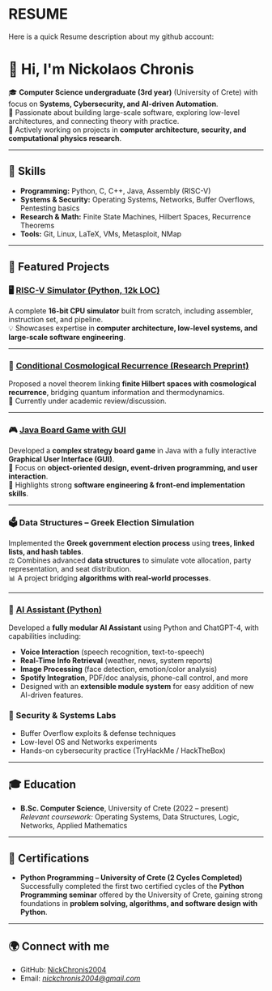 # RESUME
Here is a quick Resume description about my github account:

# 👋 Hi, I'm Nickolaos Chronis  

🎓 **Computer Science undergraduate (3rd year)** (University of Crete) with focus on **Systems, Cybersecurity, and AI-driven Automation**.  
🚀 Passionate about building large-scale software, exploring low-level architectures, and connecting theory with practice.  
📌 Actively working on projects in **computer architecture, security, and computational physics research**.  

---

## 🔧 Skills
- **Programming:** Python, C, C++, Java, Assembly (RISC-V)  
- **Systems & Security:** Operating Systems, Networks, Buffer Overflows, Pentesting basics  
- **Research & Math:** Finite State Machines, Hilbert Spaces, Recurrence Theorems  
- **Tools:** Git, Linux, LaTeX, VMs, Metasploit, NMap

---

## 📂 Featured Projects

### 🖥️ [RISC-V Simulator (Python, 12k LOC)](https://github.com/NickChronis2004/Risc-v-with-Python)
A complete **16-bit CPU simulator** built from scratch, including assembler, instruction set, and pipeline.  
💡 Showcases expertise in **computer architecture, low-level systems, and large-scale software engineering**.  

---

### 🌌 [Conditional Cosmological Recurrence (Research Preprint)](https://zenodo.org/records/16890434)
Proposed a novel theorem linking **finite Hilbert spaces with cosmological recurrence**, bridging quantum information and thermodynamics.  
📖 Currently under academic review/discussion.  

---

### 🎮 [Java Board Game with GUI](https://github.com/NickChronis2004/Complex-Board-Game)
Developed a **complex strategy board game** in Java with a fully interactive **Graphical User Interface (GUI)**.  
🧩 Focus on **object-oriented design, event-driven programming, and user interaction**.  
🎨 Highlights strong **software engineering & front-end implementation skills**.  

---

### 🗳️ Data Structures – Greek Election Simulation
Implemented the **Greek government election process** using **trees, linked lists, and hash tables**.  
⚖️ Combines advanced **data structures** to simulate vote allocation, party representation, and seat distribution.  
📊 A project bridging **algorithms with real-world processes**.

---

### 🧠 [AI Assistant (Python)](https://github.com/NickChronis2004/AI-ASSISTANT)  
Developed a **fully modular AI Assistant** using Python and ChatGPT-4, with capabilities including:  
- **Voice Interaction** (speech recognition, text-to-speech)  
- **Real-Time Info Retrieval** (weather, news, system reports)  
- **Image Processing** (face detection, emotion/color analysis)  
- **Spotify Integration**, PDF/doc analysis, phone-call control, and more  
- Designed with an **extensible module system** for easy addition of new AI-driven features.

### 🔐 Security & Systems Labs
- Buffer Overflow exploits & defense techniques  
- Low-level OS and Networks experiments  
- Hands-on cybersecurity practice (TryHackMe / HackTheBox)  

---

## 🎓 Education
- **B.Sc. Computer Science**, University of Crete (2022 – present)  
  *Relevant coursework:* Operating Systems, Data Structures, Logic, Networks, Applied Mathematics  

---

## 📜 Certifications
- **Python Programming – University of Crete (2 Cycles Completed)**  
  Successfully completed the first two certified cycles of the **Python Programming seminar** offered by the University of Crete, gaining strong foundations in **problem solving, algorithms, and software design with Python**.

---

## 🌍 Connect with me
- GitHub: [NickChronis2004](https://github.com/NickChronis2004)   
- Email: *nickchronis2004@gmail.com*  

